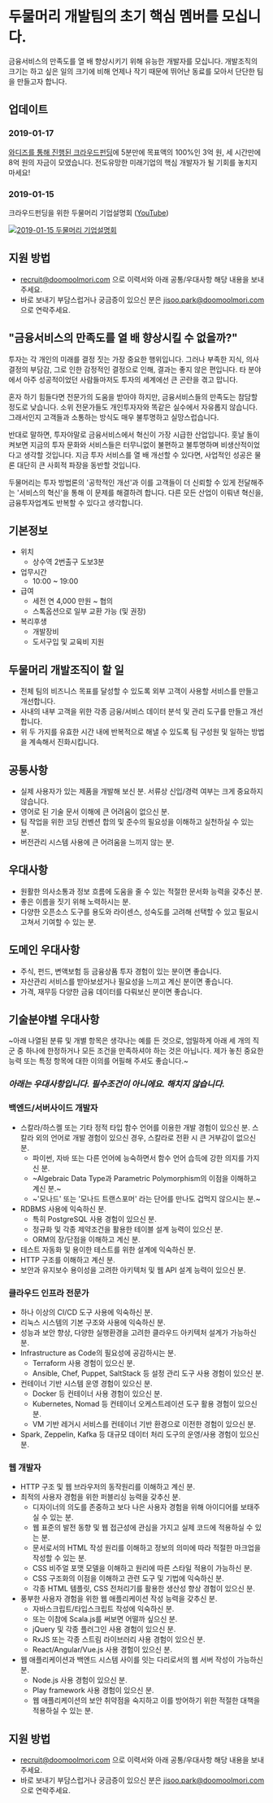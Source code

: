  # 두물머리 개발팀의 초기 핵심 멤버를 모십니다.

금융서비스의 만족도를 열 배 향상시키기 위해 유능한 개발자를 모십니다. 개발조직의 크기는 하고 싶은 일의 크기에 비해 언제나 작기 때문에 뛰어난 동료를 모아서 단단한 팀을 만들고자 합니다.

## 업데이트

### 2019-01-17

[와디즈를 통해 진행된 크라우드펀딩](https://www.wadiz.kr/web/equity/campaign/1206)에 5분만에 목표액의 100%인 3억 원, 세 시간만에 8억 원의 자금이 모였습니다. 전도유망한 미래기업의 핵심 개발자가 될 기회를 놓치지 마세요!

### 2019-01-15

크라우드펀딩을 위한 두물머리 기업설명회 ([YouTube](https://www.youtube.com/watch?v=G-H3wQxxzSM))

[![2019-01-15 두물머리 기업설명회](https://img.youtube.com/vi/G-H3wQxxzSM/0.jpg)](https://www.youtube.com/watch?v=G-H3wQxxzSM)


## 지원 방법

- recruit@doomoolmori.com 으로 이력서와 아래 공통/우대사항 해당 내용을 보내 주세요.
- 바로 보내기 부담스럽거나 궁금증이 있으신 분은 jisoo.park@doomoolmori.com 으로 연락주세요.


## "금융서비스의 만족도를 열 배 향상시킬 수 없을까?"

투자는 각 개인의 미래를 결정 짓는 가장 중요한 행위입니다. 그러나 부족한 지식, 의사결정의 부담감, 그로 인한 감정적인 결정으로 인해, 결과는 좋지 않은 편입니다. 타 분야에서 아주 성공적이었던 사람들마저도 투자의 세계에선 큰 곤란을 겪고 맙니다.

혼자 하기 힘들다면 전문가의 도움을 받아야 하지만, 금융서비스들의 만족도는 참담할 정도로 낮습니다. 소위 전문가들도 개인투자자와 똑같은 실수에서 자유롭지 않습니다. 그래서인지 고객들과 소통하는 방식도 매우 불투명하고 실망스럽습니다. 

반대로 말하면, 투자야말로 금융서비스에서 혁신이 가장 시급한 산업입니다. 훗날 돌이켜보면 지금의 투자 문화와 서비스들은 터무니없이 불편하고 불투명하며 비생산적이었다고 생각할 것입니다. 지금 투자 서비스를 열 배 개선할 수 있다면, 사업적인 성공은 물론 대단히 큰 사회적 파장을 동반할 것입니다. 

두물머리는 투자 방법론의 '공학적인 개선'과 이를 고객들이 더 신뢰할 수 있게 전달해주는 '서비스의 혁신'을 통해 이 문제를 해결하려 합니다. 다른 모든 산업이 이뤄낸 혁신을, 금융투자업계도 반복할 수 있다고 생각합니다.


## 기본정보

- 위치
  - 상수역 2번출구 도보3분
- 업무시간
  - 10:00 ~ 19:00
- 급여
  - 세전 연 4,000 만원 ~ 협의
  - 스톡옵션으로 일부 교환 가능 (및 권장)
- 복리후생
  - 개발장비
  - 도서구입 및 교육비 지원



## 두물머리 개발조직이 할 일

- 전체 팀의 비즈니스 목표를 달성할 수 있도록 외부 고객이 사용할 서비스를 만들고 개선합니다.
- 사내의 내부 고객을 위한 각종 금융/서비스 데이터 분석 및 관리 도구를 만들고 개선합니다.
- 위 두 가지를 유효한 시간 내에 반복적으로 해낼 수 있도록 팀 구성원 및 일하는 방법을 계속해서 진화시킵니다.



## 공통사항

- 실제 사용자가 있는 제품을 개발해 보신 분. 서류상 신입/경력 여부는 크게 중요하지 않습니다.
- 영어로 된 기술 문서 이해에 큰 어려움이 없으신 분.
- 팀 작업을 위한 코딩 컨벤션 합의 및 준수의 필요성을 이해하고 실천하실 수 있는 분.
- 버전관리 시스템 사용에 큰 어려움을 느끼지 않는 분.



## 우대사항

- 원활한 의사소통과 정보 흐름에 도움을 줄 수 있는 적절한 문서화 능력을 갖추신 분.
- 좋은 이름을 짓기 위해 노력하시는 분.
- 다양한 오픈소스 도구를 용도와 라이센스, 성숙도를 고려해 선택할 수 있고 필요시 고쳐서 기여할 수 있는 분.



## 도메인 우대사항

- 주식, 펀드, 변액보험 등 금융상품 투자 경험이 있는 분이면 좋습니다.
- 자산관리 서비스를 받아보셨거나 필요성을 느끼고 계신 분이면 좋습니다.
- 가격, 재무등 다양한 금융 데이터를 다뤄보신 분이면 좋습니다.



## 기술분야별 우대사항

~아래 나열된 분류 및 개별 항목은 생각나는 예를 든 것으로, 엄밀하게 아래 세 개의 직군 중 하나에 한정하거나 모든 조건을 만족하셔야 하는 것은 아닙니다. 제가 놓친 중요한 능력 또는 특정 항목에 대한 이의를 어필해 주셔도 좋습니다.~

### _아래는 우대사항입니다. 필수조건이 아니에요. 해치지 않습니다._



### 백엔드/서버사이드 개발자 

- 스칼라/하스켈 또는 기타 정적 타입 함수 언어를 이용한 개발 경험이 있으신 분. 스칼라 외의 언어로 개발 경험이 있으신 경우, 스칼라로 전환 시 큰 거부감이 없으신 분.
  - 파이썬, 자바 또는 다른 언어에 능숙하면서 함수 언어 습득에 강한 의지를 가지신 분.
  - ~Algebraic Data Type과 Parametric Polymorphism의 이점을 이해하고 계신 분.~
  - ~'모나드' 또는 '모나드 트랜스포머' 라는 단어를 만나도 겁먹지 않으시는 분.~
- RDBMS 사용에 익숙하신 분.
  - 특히 PostgreSQL 사용 경험이 있으신 분.
  - 정규화 및 각종 제약조건을 활용한 테이블 설계 능력이 있으신 분.
  - ORM의 장/단점을 이해하고 계신 분.
- 테스트 자동화 및 용이한 테스트를 위한 설계에 익숙하신 분.
- HTTP 구조를 이해하고 계신 분.
- 보안과 유지보수 용이성을 고려한 아키텍처 및 웹 API 설계 능력이 있으신 분.



### 클라우드 인프라 전문가

- 하나 이상의 CI/CD 도구 사용에 익숙하신 분.
- 리눅스 시스템의 기본 구조와 사용에 익숙하신 분.
- 성능과 보안 향상, 다양한 실행환경을 고려한 클라우드 아키텍처 설계가 가능하신 분.
- Infrastructure as Code의 필요성에 공감하시는 분.
  - Terraform 사용 경험이 있으신 분.
  - Ansible, Chef, Puppet, SaltStack 등 설정 관리 도구 사용 경험이 있으신 분.
- 컨테이너 기반 시스템 운영 경험이 있으신 분.
  - Docker 등 컨테이너 사용 경험이 있으신 분.
  - Kubernetes, Nomad 등 컨테이너 오케스트레이션 도구 활용 경험이 있으신 분.
  - VM 기반 레거시 서비스를 컨테이너 기반 환경으로 이전한 경험이 있으신 분.
- Spark, Zeppelin, Kafka 등 대규모 데이터 처리 도구의 운영/사용 경험이 있으신 분.



### 웹 개발자

- HTTP 구조 및 웹 브라우저의 동작원리를 이해하고 계신 분.
- 최적의 사용자 경험을 위한 퍼블리싱 능력을 갖추신 분.
  - 디자이너의 의도를 존중하고 보다 나은 사용자 경험을 위해 아이디어를 보태주실 수 있는 분.
  - 웹 표준의 발전 동향 및 웹 접근성에 관심을 가지고 실제 코드에 적용하실 수 있는 분.
  - 문서로서의 HTML 작성 원리를 이해하고 정보의 의미에 따라 적절한 마크업을 작성할 수 있는 분.
  - CSS 비주얼 포맷 모델을 이해하고 원리에 따른 스타일 적용이 가능하신 분.
  - CSS 구조화의 이점을 이해하고 관련 도구 및 기법에 익숙하신 분.
  - 각종 HTML 템플릿, CSS 전처리기를 활용한 생산성 향상 경험이 있으신 분.
- 풍부한 사용자 경험을 위한 웹 애플리케이션 작성 능력을 갖추신 분.
  - 자바스크립트/타입스크립트 작성에 익숙하신 분.
  - 또는 이참에 Scala.js를 써보면 어떨까 싶으신 분.
  - jQuery 및 각종 플러그인 사용 경험이 있으신 분.
  - RxJS 또는 각종 스트림 라이브러리 사용 경험이 있으신 분.
  - React/Angular/Vue.js 사용 경험이 있으신 분.
- 웹 애플리케이션과 백엔드 시스템 사이를 잇는 다리로서의 웹 서버 작성이 가능하신 분.
  - Node.js 사용 경험이 있으신 분.
  - Play framework 사용 경험이 있으신 분.
  - 웹 애플리케이션의 보안 취약점을 숙지하고 이를 방어하기 위한 적절한 대책을 적용하실 수 있는 분.



## 지원 방법

- recruit@doomoolmori.com 으로 이력서와 아래 공통/우대사항 해당 내용을 보내 주세요.
- 바로 보내기 부담스럽거나 궁금증이 있으신 분은 jisoo.park@doomoolmori.com 으로 연락주세요.
